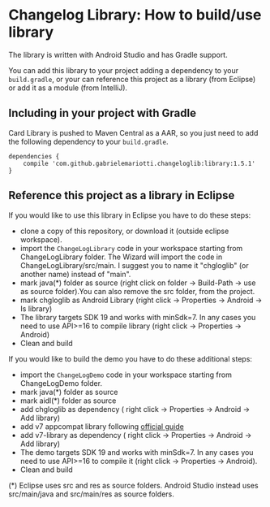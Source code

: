 # Changelog Library: How to build/use library

The library is written with Android Studio and has Gradle support.

You can add this library to your project adding a dependency to your `build.gradle`, or your can reference this project as a library (from Eclipse) or add it as a module (from IntelliJ).


## Including in your project with Gradle

Card Library is pushed to Maven Central as a AAR, so you just need to add the following dependency to your `build.gradle`.

    dependencies {
        compile 'com.github.gabrielemariotti.changeloglib:library:1.5.1'
    }


## Reference this project as a library in Eclipse

If you would like to use this library in Eclipse you have to do these steps:

- clone a copy of this repository, or download it (outside eclipse workspace).
- import the `ChangeLogLibrary` code in your workspace starting from ChangeLogLibrary folder. The Wizard will import the code in ChangeLogLibrary/src/main. I suggest you to name it "chgloglib" (or another name) instead of "main".
- mark java(*) folder as source (right click on folder -> Build-Path -> use as source folder).You can also remove the src folder, from the project.
- mark chgloglib as Android Library (right click -> Properties -> Android -> Is library)
- The library targets SDK 19 and works with minSdk=7. In any cases you need to use API>=16 to compile library (right click -> Properties -> Android)
- Clean and build


If you would like to build the demo you have to do these additional steps:

- import the `ChangeLogDemo` code in your workspace starting from ChangeLogDemo folder.
- mark java(*) folder as source
- mark aidl(*) folder as source
- add chgloglib as dependency ( right click -> Properties -> Android -> Add library)
- add v7 appcompat library following [official guide](http://developer.android.com/tools/support-library/setup.html#libs-with-res)
- add v7-library as dependency ( right click -> Properties -> Android -> Add library)
- The demo targets SDK 19 and works with minSdk=7. In any cases you need to use API>=16 to compile it (right click -> Properties -> Android).
- Clean and build


(*) Eclipse uses src and res as source folders.
Android Studio instead uses src/main/java and src/main/res as source folders.

